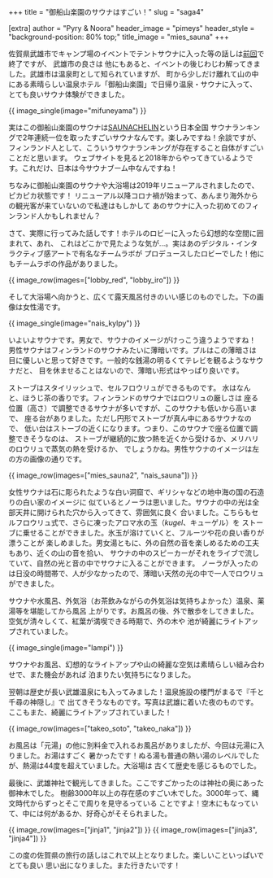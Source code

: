 +++
title = "御船山楽園のサウナはすごい！"
slug = "saga4"

[extra]
author = "Pyry & Noora"
header_image = "pimeys"
header_style = "background-position: 80% top;"
title_image = "mies_sauna"
+++

佐賀県武雄市でキャンプ場のイベントでテントサウナに入った等の話しは[前回](@/2020-12-14-saga3/index.fi.md)で終了ですが、
武雄市の良さは 他にもあると、イベントの後じわじわ解ってきました。武雄市は温泉町として知られていますが、
町から少しだけ離れて山の中にある素晴らしい温泉ホテル「御船山楽園」で日帰り温泉・サウナに入って、
とても良いサウナ体験ができました。

<!-- more -->

{{ image_single(image="mifuneyama") }}

実はこの御船山楽園のサウナは[SAUNACHELIN](https://www.saunachelin.com)という日本全国
サウナランキングで2年連続一位を取ったすごいサウナなんです。楽しみですね！余談ですが、
フィンランド人として、こういうサウナランキングが存在すること自体がすごいことだと思います。
ウェブサイトを見ると2018年からやってきているようです。これだけ、日本は今サウナブーム中なんですね！

ちなみに御船山楽園のサウナや大浴場は2019年リニューアルされましたので、ピカピカ状態です！
リニューアル以降コロナ禍が始まって、あんまり海外からの観光客が来ていないので私達はもしかして
あのサウナに入った初めてのフィンランド人かもしれません？

さて、実際に行ってみた話しです！ホテルのロビーに入ったら幻想的な空間に囲まれて、あれ、
これはどこかで見たような気が…。実はあのデジタル・インタラクティブ感アートで有名なチームラボが
プロデュースしたロビーでした！他にもチームラボの作品がありました。

{{ image_row(images=["lobby_red", "lobby_iro"]) }}

そして大浴場へ向かうと、広くて露天風呂付きのいい感じのものでした。下の画像は女性湯です。

{{ image_single(image="nais_kylpy") }}

いよいよサウナです。男女で、サウナのイメージがけっこう違うようですね！
男性サウナはフィンランドのサウナみたいに薄暗いです。プルはこの薄暗さは
目に優しいと思って好きです。一般的な銭湯の明るくてテレビを観るようなサウナだと、
目を休ませることはないので、薄暗い形式はやっぱり良いです。

ストーブはスタイリッシュで、セルフロウリュができるものです。
水はなんと、ほうじ茶の香りです。フィンランドのサウナではロウリュの厳しさは
座る位置（高さ）で調整できるサウナが多いですが、このサウナも低いから高いまで、
座る台がありました。ただし円形でストーブが真ん中にあるサウナなので、
低い台はストーブの近くになります。つまり、このサウナで座る位置で調整できそうなのは、
ストーブが継続的に放つ熱を近くから受けるか、メリハリのロウリュで蒸気の熱を受けるか、
でしょうかね。男性サウナのイメージは左の方の画像の通りです。

{{ image_row(images=["mies_sauna2", "nais_sauna"]) }}

女性サウナは石に彫られたような白い洞窟で、ギリシャなどの地中海の国の石造りの白い家のイメージに
似ているとノーラは思いました。サウナの中の光は全部天井に開けられた穴から入ってきて、雰囲気に良く
合いました。こちらもセルフロウリュ式で、さらに凍ったアロマ水の玉（*kugel*、キューゲル）を
ストーブに乗せることができました。氷玉が溶けていくと、フルーツや花の良い香りが漂うことが
楽しめました。男女湯ともに、外の自然の音を楽しめるための工夫もあり、近くの山の音を拾い、
サウナの中のスピーカーがそれをライブで流していて、自然の光と音の中でサウナに入ることができます。
ノーラが入ったのは日没の時間帯で、人が少なかったので、薄暗い天然の光の中で一人でロウリュができました。

サウナや水風呂、外気浴（お茶飲みながらの外気浴は気持ちよかった）温泉、薬湯等を堪能してから風呂
上がりです。お風呂の後、外で散歩をしてきました。空気が清々しくて、紅葉が満喫できる時期で、外の木や
池が綺麗にライトアップされていました。

{{ image_single(image="lampi") }}

サウナやお風呂、幻想的なライトアップや山の綺麗な空気は素晴らしい組み合わせで、また機会があれば
泊まりたい気持ちになりました。

翌朝は歴史が長い武雄温泉にも入ってみました！温泉施設の楼門がまるで『千と千尋の神隠し』で
出てきそうなものです。写真は武雄に着いた夜のものです。ここもまた、綺麗にライトアップされていました！

{{ image_row(images=["takeo_soto", "takeo_naka"]) }}

お風呂は「元湯」の他に別料金で入れるお風呂がありましたが、今回は元湯に入りました。お湯はすごく
暑かったです！ぬる湯も普通の熱い湯のレベルでしたが、熱湯は44度を超えていました。大浴場は
古くて歴史を感じるものでした。

最後に、武雄神社で観光してきました。ここですごかったのは神社の奥にあった御神木でした。
樹齢3000年以上の存在感のすごい木でした。3000年って、縄文時代からずっとそこで周りを見守るっている
ことですよ！空木にもなっていて、中には何があるか、好奇心がそそられました。

{{ image_row(images=["jinja1", "jinja2"]) }}
{{ image_row(images=["jinja3", "jinja4"]) }}

この度の佐賀県の旅行の話しはこれで以上となりました。楽しいこといっぱいでとても良い
思い出になりました。また行きたいです！
